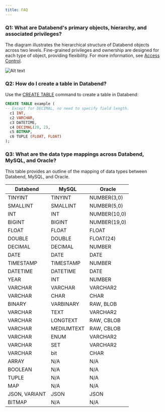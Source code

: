 ```yaml
---
title: FAQ
---
```


### Q1: What are Databend's primary objects, hierarchy, and associated privileges?

The diagram illustrates the hierarchical structure of Databend objects across two levels. Fine-grained privileges and ownership are designed for each type of object, providing flexibility. For more information, see [Access Control](../56-security/access-control/index.md).

![Alt text](@site/docs/public/img/guides/faq1.png)

### Q2: How do I create a table in Databend?

Use the [CREATE TABLE](/sql/sql-commands/ddl/table/ddl-create-table) command to create a table in Databend:

```sql title='Example:'
CREATE TABLE example (
-- Except for DECIMAL, no need to specify field length.
  c1 INT,
  c2 VARCHAR,
  c3 DATETIME,
  c4 DECIMAL(20, 2),
  c5 BITMAP,
  c6 TUPLE (FLOAT, FLOAT)
);
```

### Q3: What are the data type mappings across Databend, MySQL, and Oracle?

This table provides an outline of the mapping of data types between Databend, MySQL, and Oracle.

| Databend      | MySQL     | Oracle       |
|---------------|-----------|--------------|
| TINYINT       | TINYINT   | NUMBER(3,0)  |
| SMALLINT      | SMALLINT  | NUMBER(5,0)  |
| INT           | INT       | NUMBER(10,0) |
| BIGINT        | BIGINT    | NUMBER(19,0) |
| FLOAT         | FLOAT     | FLOAT        |
| DOUBLE        | DOUBLE    | FLOAT(24)    |
| DECIMAL       | DECIMAL   | NUMBER       |
| DATE          | DATE      | DATE         |
| TIMESTAMP     | TIMESTAMP | NUMBER       |
| DATETIME      | DATETIME  | DATE         |
| YEAR          | INT       | NUMBER       |
| VARCHAR       | VARCHAR   | VARCHAR2     |
| VARCHAR       | CHAR      | CHAR         |
| BINARY        | VARBINARY | RAW, BLOB    |
| VARCHAR       | TEXT      | VARCHAR2     |
| VARCHAR       | LONGTEXT  | RAW, CBLOB   |
| VARCHAR       | MEDIUMTEXT| RAW, CBLOB   |
| VARCHAR       | ENUM      | VARCHAR2     |
| VARCHAR       | SET       | VARCHAR2     |
| VARCHAR       | bit       | CHAR         |
| ARRAY         | N/A       | N/A          |
| BOOLEAN       | N/A       | N/A          |
| TUPLE         | N/A       | N/A          |
| MAP           | N/A       | N/A          |
| JSON, VARIANT | JSON      | JSON         |
| BITMAP        | N/A       | N/A          |
